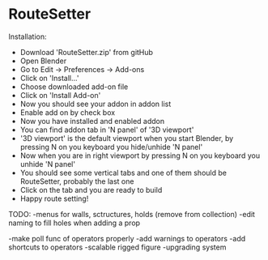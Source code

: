 # RouteSetter

Installation:
- Download 'RouteSetter.zip' from gitHub
- Open Blender
- Go to Edit -> Preferences -> Add-ons
- Click on 'Install...'
- Choose downloaded add-on file 
- Click on 'Install Add-on'
- Now you should see your addon in addon list
- Enable add on by check box
- Now you have installed and enabled addon
- You can find addon tab in 'N panel' of '3D viewport'
- '3D viewport' is the default viewport when you start Blender, by pressing N on you keyboard you hide/unhide 'N panel'
- Now when you are in right viewport by pressing N on you keyboard you unhide 'N panel'
- You should see some vertical tabs and one of them should be RouteSetter, probably the last one
- Click on the tab and you are ready to build
- Happy route setting!


TODO:
-menus for walls, sctructures, holds (remove from collection)
-edit naming to fill holes when adding a prop


-make poll func of operators properly
-add warnings to operators
-add shortcuts to operators
-scalable rigged figure
-upgrading system


